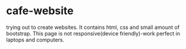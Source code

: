 # cafe-website
trying out to create websites.
It contains html, css and small amount of bootstrap.
This page is not responsive(device friendly)-work perfect in laptops and computers.
